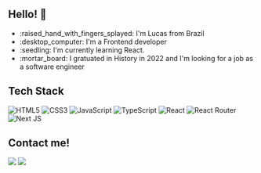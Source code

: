 <h2>Hello! 👋</h2>
<ul>
  <li>:raised_hand_with_fingers_splayed: I'm Lucas from Brazil</li>
  <li>:desktop_computer: I'm a Frontend developer</li>
  <li>:seedling: I'm currently learning React.</li>
  <li>:mortar_board: I gratuated in History in 2022 and I'm looking for a job as a software engineer</li>
</ul>

<h2>Tech Stack</h2>

![HTML5](https://img.shields.io/badge/html5-%23E34F26.svg?style=for-the-badge&logo=html5&logoColor=white)
![CSS3](https://img.shields.io/badge/css3-%231572B6.svg?style=for-the-badge&logo=css3&logoColor=white)
![JavaScript](https://img.shields.io/badge/javascript-%23323330.svg?style=for-the-badge&logo=javascript&logoColor=%23F7DF1E)
![TypeScript](https://img.shields.io/badge/typescript-%23007ACC.svg?style=for-the-badge&logo=typescript&logoColor=white)
![React](https://img.shields.io/badge/react-%2320232a.svg?style=for-the-badge&logo=react&logoColor=%2361DAFB)
![React Router](https://img.shields.io/badge/React_Router-CA4245?style=for-the-badge&logo=react-router&logoColor=white)
![Next JS](https://img.shields.io/badge/Next-black?style=for-the-badge&logo=next.js&logoColor=white)


<h2>Contact me!</h2>
<a href=https://www.linkedin.com/in/acamposlucas/><img src="https://img.shields.io/badge/LinkedIn-0077B5?style=for-the-badge&logo=linkedin&logoColor=white" /></a>
<a href=https://twitter.com/almeidaclucas><img src="https://img.shields.io/badge/Twitter-1DA1F2?style=for-the-badge&logo=twitter&logoColor=white" /></a>
<a href=https://codepen.io/acamposlucas></a>

<!---
acamposlucas/acamposlucas is a ✨ special ✨ repository because its `README.md` (this file) appears on your GitHub profile.
You can click the Preview link to take a look at your changes.
--->
